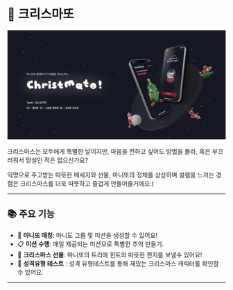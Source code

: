 # 🎄 크리스마또

![크리스마또 로고](splash.png)

크리스마스는 모두에게 특별한 날이지만, 마음을 전하고 싶어도 방법을 몰라, 혹은 부끄러워서 망설인
적은 없으신가요?

익명으로 주고받는 따뜻한 메세지와 선물,
마니또의 정체를 상상하며 설렘을 느끼는 경험은 크리스마스를 더욱 따뜻하고
즐겁게 만들어줄거에요:)




---

## 📚 주요 기능
- 🎅 **마니또 매칭**: 마니도 그룹 및 미션을 생성할 수 있어요!
- 📋 **미션 수행**: 매일 제공되는 미션으로 특별한 추억 만들기.
- 🎁 **크리스마스 선물**: 마니또의 트리에 힌트와 따뜻한 편지를 보낼수 있어요!
- 🎅 **성격유형 테스트** : 성격 유형테스트를 통해 재밌는 크리스마스 캐릭터를 확인할 수 있어요.

---

 
